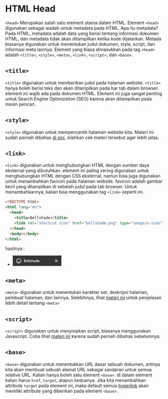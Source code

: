# HTML Head

`<head>` Merupakan salah satu element utama dalam HTML. Element `<head>` digunakan sebagai wadah untuk metadata
pada HTML. Apa itu metadata? Pada HTML, metadata adalah data yang berisi tentang informasi dokumen HTML,
dan metadata tidak akan ditampilkan ketika kode dijalankan. Metada biasanya digunakan untuk menentukan judul dokumen,
style, script, dan informasi meta lainnya. Element yang biasa dimasukkan pada tag `<head>` adalah
`<title>`, `<style>`, `<meta>`, `<link>`, `<script>`, dan `<base>`.

## `<title>`

`<title>` digunakan untuk memberikan judul pada halaman website. `<title>` hanya boleh berisi teks dan
akan ditampilkan pada bar tab dalam browser. element ini wajib ada pada dokumen HTML. Element ini
juga sangat penting untuk Search Engine Optimization (SEO) karena akan ditampilkan pada mesin pencari.

## `<style>`

`<style>` digunakan untuk mempercantik halaman website kita. Materi ini sudah pernah dibahas [di sini](https://github.com/bellshade/HTML-CSS/tree/main/HTML/008%20HTML%20Style), silahkan cek materi tersebut agar lebih jelas.

## `<link>`

`<link>` digunakan untuk menghubungkan HTML dengan sumber daya eksternal yang dibutuhkan. element ini paling sering
digunakan untuk menghubungkan HTML dengan CSS eksternal, namun bisa juga digunakan untuk menambahkan favicon pada
halaman website. favicon adalah gambar kecil yang ditampilkan di sebelah judul pada tab browser. Untuk menambahkannya,
kalian bisa menggunakan tag `<link>` seperti ini.

```html
<!DOCTYPE html>
<html lang="en">
  <head>
    <title>Bellshade</title>
    <link rel="shortcut icon" href="bellshade.png" type="image/x-icon" />
  </head>
  <body></body>
</html>
```

hasilnya :

- ![Hasil favicon](img/favicon.png)

## `<meta>`

`<meta>` digunakan untuk menentukan karakter set, deskripsi halaman, pembuat halaman, dan lainnya. Selebihnya,
lihat [materi ini](https://github.com/bellshade/HTML-CSS/tree/main/HTML/026%20HTML%20Meta) untuk penjelasan lebih detail tentang `<meta>`

## `<script>`

`<script>` digunakan untuk menyisipkan script, biasanya menggunakan Javascript. Coba lihat [materi ini](https://github.com/bellshade/HTML-CSS/tree/main/HTML/023%20HTML%20Script) karena sudah pernah dibahas sebelumnya.

## `<base>`

`<base>` digunakan untuk menentukkan URL dasar sebuah dokumen, artinya kita akan membuat sebuah alamat URL
sebagai sandaran untuk semua relative URL. Kalian hanya boleh satu element `<base>`. di dalam element kalian
harus `href`, `target`, atapun keduanya. Jika kita menambahkan attribute `target` pada element ini, maka
default semua [hyperlink](https://github.com/bellshade/HTML-CSS/tree/main/HTML/014%20HTML%20HyperLink) akan memiliki
attribute yang diberikan pada element `<base>`.
